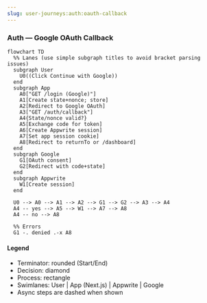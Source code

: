 ```yaml
---
slug: user-journeys:auth:oauth-callback
---
```


### Auth — Google OAuth Callback

```mermaid
flowchart TD
  %% Lanes (use simple subgraph titles to avoid bracket parsing issues)
  subgraph User
    U0((Click Continue with Google))
  end
  subgraph App
    A0["GET /login (Google)"]
    A1[Create state+nonce; store]
    A2[Redirect to Google OAuth]
    A3["GET /auth/callback"]
    A4{State/nonce valid?}
    A5[Exchange code for token]
    A6[Create Appwrite session]
    A7[Set app session cookie]
    A8[Redirect to returnTo or /dashboard]
  end
  subgraph Google
    G1[OAuth consent]
    G2[Redirect with code+state]
  end
  subgraph Appwrite
    W1[Create session]
  end

  U0 --> A0 --> A1 --> A2 --> G1 --> G2 --> A3 --> A4
  A4 -- yes --> A5 --> W1 --> A7 --> A8
  A4 -- no --> A8

  %% Errors
  G1 -. denied .-x A8
```

#### Legend

- Terminator: rounded (Start/End)
- Decision: diamond
- Process: rectangle
- Swimlanes: User | App (Next.js) | Appwrite | Google
- Async steps are dashed when shown

